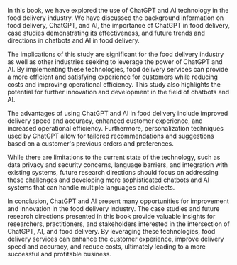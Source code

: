 

In this book, we have explored the use of ChatGPT and AI technology in the food delivery industry. We have discussed the background information on food delivery, ChatGPT, and AI, the importance of ChatGPT in food delivery, case studies demonstrating its effectiveness, and future trends and directions in chatbots and AI in food delivery.

The implications of this study are significant for the food delivery industry as well as other industries seeking to leverage the power of ChatGPT and AI. By implementing these technologies, food delivery services can provide a more efficient and satisfying experience for customers while reducing costs and improving operational efficiency. This study also highlights the potential for further innovation and development in the field of chatbots and AI.

The advantages of using ChatGPT and AI in food delivery include improved delivery speed and accuracy, enhanced customer experience, and increased operational efficiency. Furthermore, personalization techniques used by ChatGPT allow for tailored recommendations and suggestions based on a customer's previous orders and preferences.

While there are limitations to the current state of the technology, such as data privacy and security concerns, language barriers, and integration with existing systems, future research directions should focus on addressing these challenges and developing more sophisticated chatbots and AI systems that can handle multiple languages and dialects.

In conclusion, ChatGPT and AI present many opportunities for improvement and innovation in the food delivery industry. The case studies and future research directions presented in this book provide valuable insights for researchers, practitioners, and stakeholders interested in the intersection of ChatGPT, AI, and food delivery. By leveraging these technologies, food delivery services can enhance the customer experience, improve delivery speed and accuracy, and reduce costs, ultimately leading to a more successful and profitable business.
